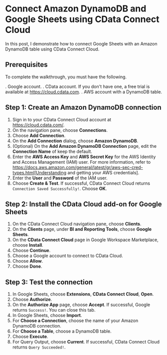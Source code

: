 # Connect Amazon DynamoDB and Google Sheets using CData Connect Cloud
In this post, I demonstrate how to connect Google Sheets with an Amazon DynamoDB table using CData Connect Cloud.

## Prerequisites
To complete the walkthrough, you must have the following.

. Google account.
. CData account. If you don't have one, a free trial is available at https://cloud.cdata.com.
. AWS account with a DynamoDB table.

## Step 1: Create an Amazon DynamoDB connection
1. Sign in to your CData Connect Cloud account at https://cloud.cdata.com/.
2. On the navigation pane, choose **Connections**.
3. Choose **Add Connection**.
4. On the **Add Connection** dialog, choose **Amazon DynamoDB**.
5. (Optional) On the **Add Amazon DynamoDB Connection** page, edit the **Connection Name** of keep the default.
6. Enter the **AWS Access Key** and **AWS Secret Key** for the AWS Identity and Access Management (IAM) user. For more information, refer to https://docs.aws.amazon.com/general/latest/gr/aws-sec-cred-types.html[Understanding and getting your AWS credentials]. 
7. Enter the **User** and **Password** of the IAM user.
8. Choose **Create & Test**. If successful, CData Connect Cloud returns `Connection Saved Successfully!`. Choose **OK**.

## Step 2: Install the CData Cloud add-on for Google Sheets
1. On the CData Connect Cloud navigation pane, choose **Clients**.
2. On the **Clients** page, under **BI and Reporting Tools**, choose **Google Sheets**.
3. On the **CData Connect Cloud** page in Google Workspace Marketplace, choose **Install**.
4. Choose **Continue**.
5. Choose a Google account to connect to CData Cloud.
6. Choose **Allow**.
7. Choose **Done**.

## Step 3: Test the connection
1. In Google Sheets, choose **Extensions**, **CData Connect Cloud**, **Open**.
2. Choose **Authorize**.
3. On the **Authorize App** page, choose **Accept**. If successful, Google returns `Success!`. You can close this tab.
4. In Google Sheets, choose **Import**.
5. For **Choose a Connection**, choose the name of your Amazon DynamoDB connection.
6. For **Choose a Table**, choose a DynamoDB table.
7. Choose **Execute**.
8. For Query Output, choose **Current**. If successful, CData Connect Cloud returns `Query Succeeded!`.
